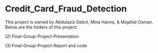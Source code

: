 # Credit_Card_Fraud_Detection

This project is owned by Abdulaziz Gebril, Mina Hanna, & Mojahid Osman. Below are the folders of this project:  
 

(2) Final-Group-Project-Presentation

(3) Final-Group-Project-Report and code
